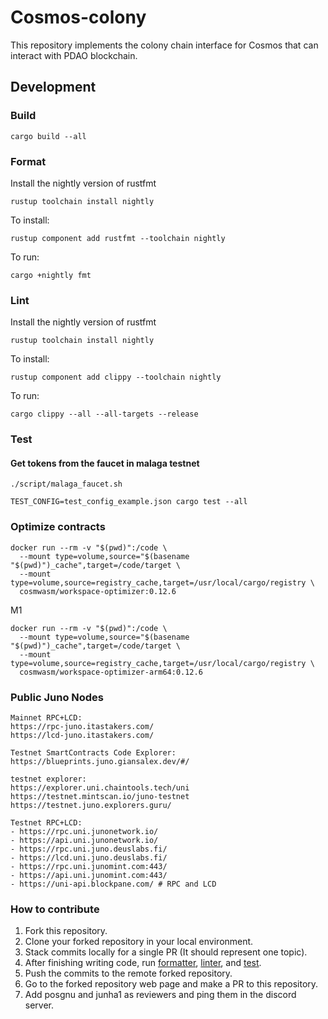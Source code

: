 # Cosmos-colony
This repository implements the colony chain interface for Cosmos that can interact with PDAO blockchain.

## Development

### Build
```
cargo build --all
```

### Format
Install the nightly version of rustfmt
```
rustup toolchain install nightly
```
To install:
```
rustup component add rustfmt --toolchain nightly
```
To run:
```
cargo +nightly fmt
```

### Lint
Install the nightly version of rustfmt
```
rustup toolchain install nightly
```
To install:
```
rustup component add clippy --toolchain nightly
```
To run:
```
cargo clippy --all --all-targets --release
```

### Test
#### Get tokens from the faucet in malaga testnet
```shellscript
./script/malaga_faucet.sh
```


```
TEST_CONFIG=test_config_example.json cargo test --all
```

### Optimize contracts
```
docker run --rm -v "$(pwd)":/code \
  --mount type=volume,source="$(basename "$(pwd)")_cache",target=/code/target \
  --mount type=volume,source=registry_cache,target=/usr/local/cargo/registry \
  cosmwasm/workspace-optimizer:0.12.6
```
M1
```
docker run --rm -v "$(pwd)":/code \
  --mount type=volume,source="$(basename "$(pwd)")_cache",target=/code/target \
  --mount type=volume,source=registry_cache,target=/usr/local/cargo/registry \
  cosmwasm/workspace-optimizer-arm64:0.12.6
```

### Public Juno Nodes

```
Mainnet RPC+LCD:
https://rpc-juno.itastakers.com/
https://lcd-juno.itastakers.com/

Testnet SmartContracts Code Explorer:
https://blueprints.juno.giansalex.dev/#/

testnet explorer:
https://explorer.uni.chaintools.tech/uni
https://testnet.mintscan.io/juno-testnet
https://testnet.juno.explorers.guru/

Testnet RPC+LCD:
- https://rpc.uni.junonetwork.io/
- https://api.uni.junonetwork.io/
- https://rpc.uni.juno.deuslabs.fi/
- https://lcd.uni.juno.deuslabs.fi/
- https://rpc.uni.junomint.com:443/
- https://api.uni.junomint.com:443/
- https://uni-api.blockpane.com/ # RPC and LCD
```

### How to contribute
1. Fork this repository.
2. Clone your forked repository in your local environment.
3. Stack commits locally for a single PR (It should represent one topic).
4. After finishing writing code, run [formatter](#format), [linter](#lint), and [test](#test).
5. Push the commits to the remote forked repository.
6. Go to the forked repository web page and make a PR to this repository.
7. Add posgnu and junha1 as reviewers and ping them in the discord server.

